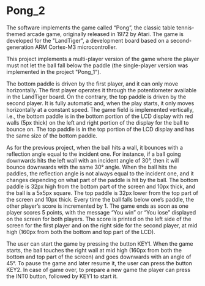 # Pong_2
The software implements the game called “Pong”, the classic table tennis-themed arcade game, originally released in 1972 by Atari. The game is developed for the "LandTiger", a development board based on a second-generation ARM Cortex-M3 microcontroller.

This project implements a multi-player version of the game where the player must not let the ball fall below the paddle (the single-player version was implemented in the project "Pong_1").

The bottom paddle is driven by the first player, and it can only move horizontally. The first player operates it through the potentiometer available in the LandTiger board.
On the contrary, the top paddle is driven by the second player. It is fully automatic and, when the play starts, it only moves horizontally at a constant speed.
The game field is implemented vertically, i.e., the bottom paddle is in the bottom portion of the LCD display with red walls (5px thick) on the left and right portion of the display for the ball to bounce on. The top paddle is in the top portion of the LCD display and has the same size of the bottom paddle.

As for the previous project, when the ball hits a wall, it bounces with a reflection angle equal to the incident one. For instance, if a ball going downwards hits the left wall with an incident angle of 30°, then it will bounce downwards with the same 30° angle.
When the ball hits the paddles, the reflection angle is not always equal to the incident one, and it changes depending on what part of the paddle is hit by the ball.
The bottom paddle is 32px high from the bottom part of the screen and 10px thick, and the ball is a 5x5px square. The top paddle is 32px lower from the top part of the screen and 10px thick.
Every time the ball falls below one’s paddle, the other player’s score is incremented by 1. The game ends as soon as one player scores 5 points, with the message “You win” or “You lose” displayed on the screen for both players. The score is printed on the left side of the screen for the first player and on the right side for the second player, at mid high (160px from both the bottom and top part of the LCD).

The user can start the game by pressing the button KEY1. When the game starts, the ball touches the right wall at mid high (160px from both the bottom and top part of the screen) and goes downwards with an angle of 45°. To pause the game and later resume it, the user can press the button KEY2. In case of game over, to prepare a new game the player can press the INT0 button, followed by KEY1 to start it.
